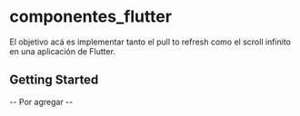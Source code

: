 # componentes_flutter

 El objetivo acá es implementar tanto el pull to refresh como el scroll infinito en una aplicación de Flutter.

## Getting Started

-- Por agregar --
